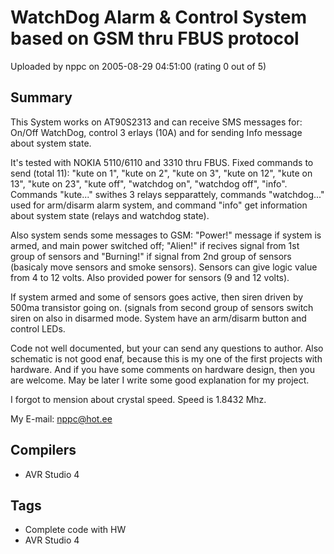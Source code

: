 # WatchDog Alarm & Control System based on GSM thru FBUS protocol

Uploaded by nppc on 2005-08-29 04:51:00 (rating 0 out of 5)

## Summary

This System works on AT90S2313 and can receive SMS messages for: On/Off WatchDog, control 3 erlays (10A) and for sending Info message about system state.  

It's tested with NOKIA 5110/6110 and 3310 thru FBUS. Fixed commands to send (total 11): "kute on 1", "kute on 2", "kute on 3", "kute on 12", "kute on 13", "kute on 23", "kute off", "watchdog on", "watchdog off", "info". Commands "kute..." swithes 3 relays sepparattely, commands "watchdog..." used for arm/disarm alarm system, and command "info" get information about system state (relays and watchdog state).  

Also system sends some messages to GSM: "Power!" message if system is armed, and main power switched off; "Alien!" if recives signal from 1st group of sensors and "Burning!" if signal from 2nd group of sensors (basicaly move sensors and smoke sensors). Sensors can give logic value from 4 to 12 volts. Also provided power for sensors (9 and 12 volts).  

If system armed and some of sensors goes active, then siren driven by 500ma transistor going on. (signals from second group of sensors switch siren on also in disarmed mode. System have an arm/disarm button and control LEDs.  

Code not well documented, but your can send any questions to author. Also schematic is not good enaf, because this is my one of the first projects with hardware. And if you have some comments on hardware design, then you are welcome. May be later I write some good explanation for my project.  

I forgot to mension about crystal speed. Speed is 1.8432 Mhz.


My E-mail: [nppc@hot.ee](mailto:nppc@hot.ee)

## Compilers

- AVR Studio 4

## Tags

- Complete code with HW
- AVR Studio 4
